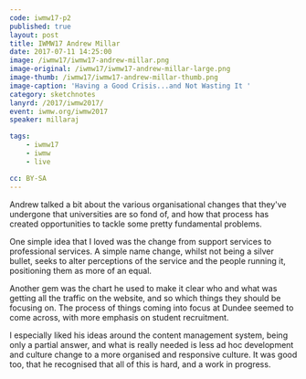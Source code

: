 ```yaml
---
code: iwmw17-p2
published: true
layout: post
title: IWMW17 Andrew Millar
date: 2017-07-11 14:25:00
image: /iwmw17/iwmw17-andrew-millar.png
image-original: /iwmw17/iwmw17-andrew-millar-large.png
image-thumb: /iwmw17/iwmw17-andrew-millar-thumb.png
image-caption: 'Having a Good Crisis...and Not Wasting It '
category: sketchnotes
lanyrd: /2017/iwmw2017/
event: iwmw.org/iwmw2017
speaker: millaraj

tags:
    - iwmw17
    - iwmw
    - live

cc: BY-SA
---
```


Andrew talked a bit about the various organisational changes that they've undergone that universities are so fond of, and how that process has created opportunities to tackle some pretty fundamental problems.

One simple idea that I loved was the change from support services to professional services. A simple name change, whilst not being a silver bullet, seeks to alter perceptions of the service and the people running it, positioning them as more of an equal.

Another gem was the chart he used to make it clear who and what was getting all the traffic on the website, and so which things they should be focusing on. The process of things coming into focus at Dundee seemed to come across, with more emphasis on student recruitment.

I especially liked his ideas around the content management system, being only a partial answer, and what is really needed is less ad hoc development and culture change to a more organised and responsive culture. It was good too, that he recognised that all of this is hard, and a work in progress.
